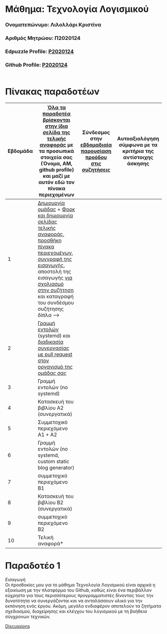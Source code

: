 # Μάθημα: Τεχνολογία Λογισμικού

### Ονοματεπώνυμο: Λιλολλάρι Κριστίνα
### Αριθμός Μητρώου: Π2020124
### Edpuzzle Profile: [P2020124](https://asciinema.org/~P2020124)
### Github Profile: [P2020124](https://github.com/P2020124)<br><br>
# Πίνακας παραδοτέων
| Εβδομάδα | [Όλα τα παραδοτέα βρίσκονται στην ίδια σελίδα της τελικής αναφοράς](https://epidrome.github.io/teaching/deliverables/) με τα προσωπικά στοιχεία σας (Όνομα, ΑΜ, github profile) και μαζί με αυτόν εδώ τον πίνακα περιεχομένων | Σύνδεσμος στην [εβδομαδιαία παρουσίαση προόδου στις συζητήσεις](https://github.com/courses-ionio/help/discussions/categories/show-and-tell) | Αυτοαξιολόγηση σύμφωνα με τα κριτήρια της αντίστοιχης άσκησης |
| --- | --- | --- | --- |
| 1 | [Δημιουργία ομάδας](https://epidrome.github.io/teaching/team/) + [Φορκ και δημιουργία σελίδας τελικής αναφοράς](https://epidrome.github.io/teaching/guide/), [προσθήκη πίνακα περιεχομένων](https://raw.githubusercontent.com/courses-ionio/sw/master/README.md), [συγγραφή της εισαγωγής](https://epidrome.github.io/teaching/intro/), αποστολή της εισαγωγής [για σχολιασμό στην συζήτηση](https://github.com/courses-ionio/sw/discussions/categories/show-and-tell) και καταγραφή του συνδέσμου συζήτησης δίπλα --> | | |
| 2 | [Γραμμή εντολών](https://epidrome.github.io/teaching/cli) (systemd) και [διαδικασία συνεργασίας με pull request στον οργανισμό της ομάδας σας](https://epidrome.github.io/teaching/team) | | |
| 3 | Γραμμή εντολών (no systemd) | | |
| 4 | Κατασκευή του βιβλίου Α2 (συνεργατικά) | | |
| 5 | Συμμετοχικό περιεχόμενο A1 + A2 | | |
| 6 | Γραμμή εντολών (no systemd, custom static blog generator) | | |
| 7 | συμμετοχικό περιεχόμενο B1 | | |
| 8 | Κατασκευή του βιβλίου Β2 (συνεργατικά) | | |
| 9 | συμμετοχικό περιεχόμενο B2 | | |
| 10 | Τελική αναφορά* | | |
# Παραδοτέο 1
*Εισαγωγή*</br>
Οι προσδοκίες μου για το μάθημα Τεχνολογία Λογισμικού είναι αρχικά η εξοικίωση με την πλατφόρμα του Github, καθώς είναι ένα περιβάλλον εύχρηστο για τους περισσότερους προγραμματιστές δίνοντας τους την δυνατότητα να συνεργάζονται και να ανταλάσσουν υλικό για την εκπόνηση ενός έργου. Ακόμη, μεγάλο ενδιαφέρον αποτελούν τα ζητήματα σχεδιασμού, διαχείρησης και ελέγχου του λογισμικού με τη βοήθεια σύγχρονων τεχνικών.

[Discussions](https://github.com/courses-ionio/sw/discussions/1172)



